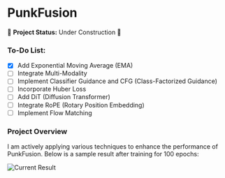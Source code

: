 # PunkFusion

🚧 **Project Status:** Under Construction 🚧

### To-Do List:
- [x] Add Exponential Moving Average (EMA)
- [ ] Integrate Multi-Modality
- [ ] Implement Classifier Guidance and CFG (Class-Factorized Guidance)
- [ ] Incorporate Huber Loss
- [ ] Add DiT (Diffusion Transformer)
- [ ] Integrate RoPE (Rotary Position Embedding)
- [ ] Implement Flow Matching

### Project Overview

I am actively applying various techniques to enhance the performance of PunkFusion. Below is a sample result after training for 100 epochs:

![Current Result](https://github.com/user-attachments/assets/4e1ef99f-9a86-4e82-a656-2d6edfef6ccb)
